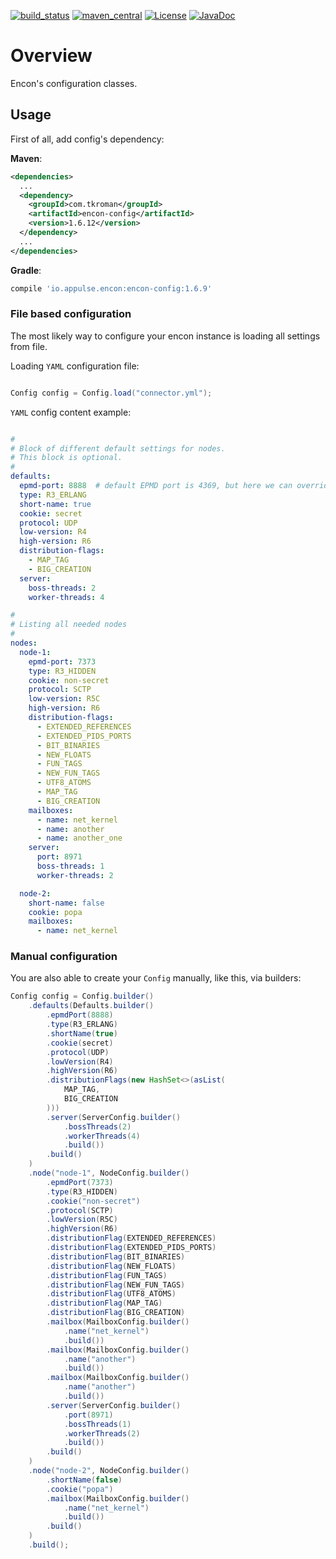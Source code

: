 [![build_status](https://travis-ci.org/appulse-projects/encon-java.svg?branch=master)](https://travis-ci.org/appulse-projects/encon-java)
[![maven_central](https://maven-badges.herokuapp.com/maven-central/io.appulse.encon/encon/badge.svg)](https://search.maven.org/search?q=a:encon-config)
[![License](http://img.shields.io/:license-apache-brightgreen.svg)](http://www.apache.org/licenses/LICENSE-2.0.html)
[![JavaDoc](http://www.javadoc.io/badge/io.appulse.encon/encon-config.svg)](http://www.javadoc.io/doc/io.appulse.encon/encon-config)

# Overview

Encon's configuration classes.

## Usage

First of all, add config's dependency:

**Maven**:

```xml
<dependencies>
  ...
  <dependency>
    <groupId>com.tkroman</groupId>
    <artifactId>encon-config</artifactId>
    <version>1.6.12</version>
  </dependency>
  ...
</dependencies>
```

**Gradle**:

```groovy
compile 'io.appulse.encon:encon-config:1.6.9'
```

### File based configuration

The most likely way to configure your encon instance is loading all settings from file.

Loading `YAML` configuration file:

```java

Config config = Config.load("connector.yml");
```

`YAML` config content example:

```yaml

#
# Block of different default settings for nodes.
# This block is optional.
#
defaults:
  epmd-port: 8888  # default EPMD port is 4369, but here we can override it
  type: R3_ERLANG
  short-name: true
  cookie: secret
  protocol: UDP
  low-version: R4
  high-version: R6
  distribution-flags:
    - MAP_TAG
    - BIG_CREATION
  server:
    boss-threads: 2
    worker-threads: 4

#
# Listing all needed nodes
#
nodes:
  node-1:
    epmd-port: 7373
    type: R3_HIDDEN
    cookie: non-secret
    protocol: SCTP
    low-version: R5C
    high-version: R6
    distribution-flags:
      - EXTENDED_REFERENCES
      - EXTENDED_PIDS_PORTS
      - BIT_BINARIES
      - NEW_FLOATS
      - FUN_TAGS
      - NEW_FUN_TAGS
      - UTF8_ATOMS
      - MAP_TAG
      - BIG_CREATION
    mailboxes:
      - name: net_kernel
      - name: another
      - name: another_one
    server:
      port: 8971
      boss-threads: 1
      worker-threads: 2

  node-2:
    short-name: false
    cookie: popa
    mailboxes:
      - name: net_kernel

```

### Manual configuration

You are also able to create your `Config` manually, like this, via builders:

```java
Config config = Config.builder()
    .defaults(Defaults.builder()
        .epmdPort(8888)
        .type(R3_ERLANG)
        .shortName(true)
        .cookie(secret)
        .protocol(UDP)
        .lowVersion(R4)
        .highVersion(R6)
        .distributionFlags(new HashSet<>(asList(
            MAP_TAG,
            BIG_CREATION
        )))
        .server(ServerConfig.builder()
            .bossThreads(2)
            .workerThreads(4)
            .build())
        .build()
    )
    .node("node-1", NodeConfig.builder()
        .epmdPort(7373)
        .type(R3_HIDDEN)
        .cookie("non-secret")
        .protocol(SCTP)
        .lowVersion(R5C)
        .highVersion(R6)
        .distributionFlag(EXTENDED_REFERENCES)
        .distributionFlag(EXTENDED_PIDS_PORTS)
        .distributionFlag(BIT_BINARIES)
        .distributionFlag(NEW_FLOATS)
        .distributionFlag(FUN_TAGS)
        .distributionFlag(NEW_FUN_TAGS)
        .distributionFlag(UTF8_ATOMS)
        .distributionFlag(MAP_TAG)
        .distributionFlag(BIG_CREATION)
        .mailbox(MailboxConfig.builder()
            .name("net_kernel")
            .build())
        .mailbox(MailboxConfig.builder()
            .name("another")
            .build())
        .mailbox(MailboxConfig.builder()
            .name("another")
            .build())
        .server(ServerConfig.builder()
            .port(8971)
            .bossThreads(1)
            .workerThreads(2)
            .build())
        .build()
    )
    .node("node-2", NodeConfig.builder()
        .shortName(false)
        .cookie("popa")
        .mailbox(MailboxConfig.builder()
            .name("net_kernel")
            .build())
        .build()
    )
    .build();
```
